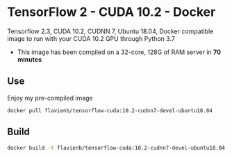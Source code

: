 # TensorFlow 2 - CUDA 10.2 - Docker

Tensorflow 2.3, CUDA 10.2, CUDNN 7, Ubuntu 18.04, Docker compatible image to run with your CUDA 10.2 GPU through Python 3.7

- This image has been compiled on a 32-core, 128G of RAM server in **70 minutes**

## Use

Enjoy my pre-compiled image

```
docker pull flavienb/tensorflow-cuda:10.2-cudnn7-devel-ubuntu18.04
```

## Build

```bash
docker build -t flavienb/tensorflow-cuda:10.2-cudnn7-devel-ubuntu18.04 .
```

